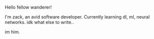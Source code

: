 Hello fellow wanderer!

I'm zack, an avid software developer.
Currently learning dl, ml, neural networks.
idk what else to write..

im him.
